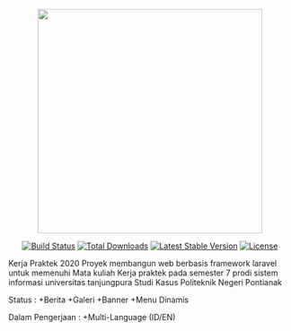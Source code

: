 <p align="center"><img src="https://res.cloudinary.com/dtfbvvkyp/image/upload/v1566331377/laravel-logolockup-cmyk-red.svg" width="400"></p>

<p align="center">
<a href="https://travis-ci.org/laravel/framework"><img src="https://travis-ci.org/laravel/framework.svg" alt="Build Status"></a>
<a href="https://packagist.org/packages/laravel/framework"><img src="https://poser.pugx.org/laravel/framework/d/total.svg" alt="Total Downloads"></a>
<a href="https://packagist.org/packages/laravel/framework"><img src="https://poser.pugx.org/laravel/framework/v/stable.svg" alt="Latest Stable Version"></a>
<a href="https://packagist.org/packages/laravel/framework"><img src="https://poser.pugx.org/laravel/framework/license.svg" alt="License"></a>
</p>

   Kerja Praktek 2020
   Proyek membangun web berbasis framework laravel untuk memenuhi Mata kuliah Kerja praktek pada semester 7 prodi sistem informasi universitas tanjungpura
   Studi Kasus Politeknik Negeri Pontianak

Status :
+Berita
+Galeri
+Banner
+Menu Dinamis

Dalam Pengerjaan :
+Multi-Language (ID/EN)
